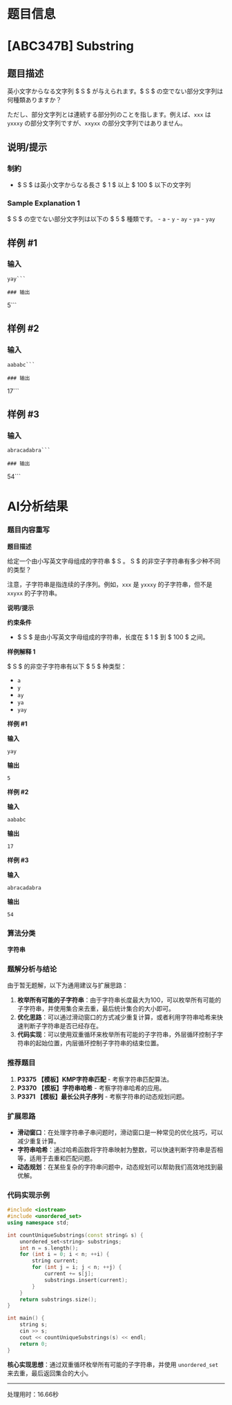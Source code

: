 # 题目信息

# [ABC347B] Substring

## 题目描述

[problemUrl]: https://atcoder.jp/contests/abc347/tasks/abc347_b

英小文字からなる文字列 $ S $ が与えられます。$ S $ の空でない部分文字列は何種類ありますか？

ただし、部分文字列とは連続する部分列のことを指します。例えば、`xxx` は `yxxxy` の部分文字列ですが、`xxyxx` の部分文字列ではありません。

## 说明/提示

### 制約

- $ S $ は英小文字からなる長さ $ 1 $ 以上 $ 100 $ 以下の文字列
 
### Sample Explanation 1

$ S $ の空でない部分文字列は以下の $ 5 $ 種類です。 - `a` - `y` - `ay` - `ya` - `yay`

## 样例 #1

### 输入

```
yay```

### 输出

```
5```

## 样例 #2

### 输入

```
aababc```

### 输出

```
17```

## 样例 #3

### 输入

```
abracadabra```

### 输出

```
54```

# AI分析结果

### 题目内容重写

**题目描述**

给定一个由小写英文字母组成的字符串 $ S $。$ S $ 的非空子字符串有多少种不同的类型？

注意，子字符串是指连续的子序列。例如，`xxx` 是 `yxxxy` 的子字符串，但不是 `xxyxx` 的子字符串。

**说明/提示**

**约束条件**

- $ S $ 是由小写英文字母组成的字符串，长度在 $ 1 $ 到 $ 100 $ 之间。

**样例解释 1**

$ S $ 的非空子字符串有以下 $ 5 $ 种类型：
- `a`
- `y`
- `ay`
- `ya`
- `yay`

**样例 #1**

**输入**

```
yay
```

**输出**

```
5
```

**样例 #2**

**输入**

```
aababc
```

**输出**

```
17
```

**样例 #3**

**输入**

```
abracadabra
```

**输出**

```
54
```

### 算法分类

**字符串**

### 题解分析与结论

由于暂无题解，以下为通用建议与扩展思路：

1. **枚举所有可能的子字符串**：由于字符串长度最大为100，可以枚举所有可能的子字符串，并使用集合来去重，最后统计集合的大小即可。
2. **优化思路**：可以通过滑动窗口的方式减少重复计算，或者利用字符串哈希来快速判断子字符串是否已经存在。
3. **代码实现**：可以使用双重循环来枚举所有可能的子字符串，外层循环控制子字符串的起始位置，内层循环控制子字符串的结束位置。

### 推荐题目

1. **P3375 【模板】KMP字符串匹配** - 考察字符串匹配算法。
2. **P3370 【模板】字符串哈希** - 考察字符串哈希的应用。
3. **P3371 【模板】最长公共子序列** - 考察字符串的动态规划问题。

### 扩展思路

- **滑动窗口**：在处理字符串子串问题时，滑动窗口是一种常见的优化技巧，可以减少重复计算。
- **字符串哈希**：通过哈希函数将字符串映射为整数，可以快速判断字符串是否相等，适用于去重和匹配问题。
- **动态规划**：在某些复杂的字符串问题中，动态规划可以帮助我们高效地找到最优解。

### 代码实现示例

```cpp
#include <iostream>
#include <unordered_set>
using namespace std;

int countUniqueSubstrings(const string& s) {
    unordered_set<string> substrings;
    int n = s.length();
    for (int i = 0; i < n; ++i) {
        string current;
        for (int j = i; j < n; ++j) {
            current += s[j];
            substrings.insert(current);
        }
    }
    return substrings.size();
}

int main() {
    string s;
    cin >> s;
    cout << countUniqueSubstrings(s) << endl;
    return 0;
}
```

**核心实现思想**：通过双重循环枚举所有可能的子字符串，并使用 `unordered_set` 来去重，最后返回集合的大小。

---
处理用时：16.66秒